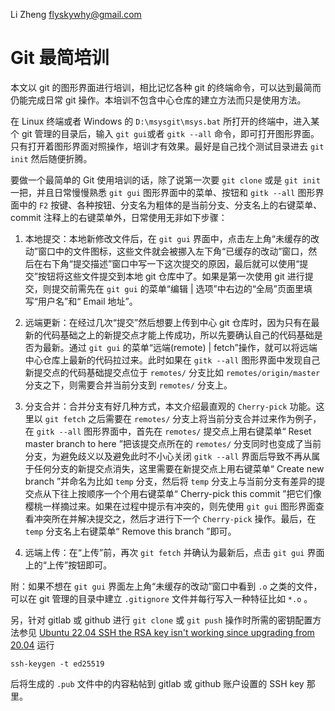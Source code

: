 Li Zheng <flyskywhy@gmail.com>

# Git 最简培训
本文以 git 的图形界面进行培训，相比记忆各种 git 的终端命令，可以达到最简而仍能完成日常 git 操作。本培训不包含中心仓库的建立方法而只是使用方法。

在 Linux 终端或者 Windows 的 `D:\msysgit\msys.bat` 所打开的终端中，进入某个 git 管理的目录后，输入 `git gui`或者 `gitk --all` 命令，即可打开图形界面。只有打开着图形界面对照操作，培训才有效果。最好是自己找个测试目录进去 `git init` 然后随便折腾。

要做一个最简单的 Git 使用培训的话，除了说第一次要 `git clone` 或是 `git init` 一把，并且日常慢慢熟悉 `git gui` 图形界面中的菜单、按钮和 `gitk --all` 图形界面中的 `F2` 按键、各种按钮、分支名为粗体的是当前分支、分支名上的右键菜单、commit 注释上的右键菜单外，日常使用无非如下步骤：

1. 本地提交：本地新修改文件后，在 `git gui` 界面中，点击左上角“未缓存的改动”窗口中的文件图标，这些文件就会被挪入左下角“已缓存的改动”窗口，然后在右下角“提交描述”窗口中写一下这次提交的原因，最后就可以使用“提交”按钮将这些文件提交到本地 git 仓库中了。如果是第一次使用 git 进行提交，则提交前需先在 `git gui` 的菜单“编辑 | 选项”中右边的“全局”页面里填写“用户名”和“ Email 地址”。

2. 远端更新：在经过几次“提交”然后想要上传到中心 git 仓库时，因为只有在最新的代码基础之上的新提交点才能上传成功，所以先要确认自己的代码基础是否为最新。通过 `git gui` 的菜单“远端(remote) | fetch”操作，就可以将远端中心仓库上最新的代码拉过来。此时如果在 `gitk --all` 图形界面中发现自己新提交点的代码基础提交点位于 `remotes/` 分支比如 `remotes/origin/master` 分支之下，则需要合并当前分支到 `remotes/` 分支上。

3. 分支合并：合并分支有好几种方式，本文介绍最直观的 `Cherry-pick` 功能。这里以 `git fetch` 之后需要在 `remotes/` 分支上将当前分支合并过来作为例子，在 `gitk --all` 图形界面中，首先在 `remotes/` 提交点上用右键菜单“ Reset master branch to here ”把该提交点所在的 `remotes/` 分支同时也变成了当前分支，为避免歧义以及避免此时不小心关闭 `gitk --all` 界面后导致不再从属于任何分支的新提交点消失，这里需要在新提交点上用右键菜单“ Create new branch ”并命名为比如 `temp` 分支，然后将 `temp` 分支上与当前分支有差异的提交点从下往上按顺序一个个用右键菜单“ Cherry-pick this commit ”把它们像樱桃一样摘过来。如果在过程中提示有冲突的，则先使用 `git gui` 图形界面查看冲突所在并解决提交之，然后才进行下一个 `Cherry-pick` 操作。最后，在 `temp` 分支名上右键菜单“ Remove this branch ”即可。

4. 远端上传：在“上传”前，再次 `git fetch` 并确认为最新后，点击 `git gui` 界面上的“上传”按钮即可。

附：如果不想在 `git gui` 界面左上角“未缓存的改动”窗口中看到 `.o` 之类的文件，可以在 git 管理的目录中建立 `.gitignore` 文件并每行写入一种特征比如 `*.o` 。

另，针对 gitlab 或 github 进行 `git clone` 或 `git push` 操作时所需的密钥配置方法参见 [Ubuntu 22.04 SSH the RSA key isn't working since upgrading from 20.04](https://askubuntu.com/questions/1409105/ubuntu-22-04-ssh-the-rsa-key-isnt-working-since-upgrading-from-20-04) 运行

    ssh-keygen -t ed25519

后将生成的 `.pub` 文件中的内容粘帖到 gitlab 或 github 账户设置的 SSH key 那里。
